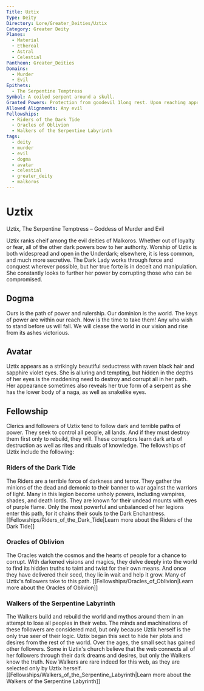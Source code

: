 ```yaml
---
Title: Uztix
Type: Deity
Directory: Lore/Greater_Deities/Uztix
Category: Greater Deity
Planes:
  - Material
  - Ethereal
  - Astral
  - Celestial
Pantheon: Greater_Deities
Domains:
  - Murder
  - Evil
Epithets:
  - The Serpentine Temptress
Symbol: A coiled serpent around a skull.
Granted Powers: Protection from goodevil 1long rest. Upon reaching appropriate level, confusion 1day.
Allowed Alignments: Any evil
Fellowships:
  - Riders of the Dark Tide
  - Oracles of Oblivion
  - Walkers of the Serpentine Labyrinth
tags:
  - deity
  - murder
  - evil
  - dogma
  - avatar
  - celestial
  - greater_deity
  - malkoros
---
```


# Uztix

Uztix, The Serpentine Temptress – Goddess of Murder and Evil

Uztix ranks cheif among the evil deities of Malkoros. Whether out of loyalty or fear, all of the other dark powers bow to her authority. Worship of Uztix is both widespread and open in the Underdark; elsewhere, it is less common, and much more secretive.
The Dark Lady works through force and conquest wherever possible, but her true forte is in deceit and manipulation. She constantly looks to further her power by corrupting those who can be compromised.

## Dogma
Ours is the path of power and rulership. Our dominion is the world. The keys of power are within our reach. Now is the time to take them! Any who wish to stand before us will fall. We will clease the world in our vision and rise from its ashes victorious.

## Avatar
Uztix appears as a strikingly beautiful seductress with raven black hair and sapphire violet eyes. She is alluring and tempting, but hidden in the depths of her eyes is the maddening need to destroy and corrupt all in her path. Her appearance sometimes also reveals her true form of a serpent as she has the lower body of a naga, as well as snakelike eyes.

## Fellowship
Clerics and followers of Uztix tend to follow dark and terrible paths of power. They seek to control all people, all lands. And if they must destroy them first only to rebuild, they will. These corruptors learn dark arts of destruction as well as rites and rituals of knowledge.
The fellowships of Uztix include the following:

### Riders of the Dark Tide
The Riders are a terrible force of darkness and terror. They gather the minions of the dead and demonic to their banner to war against the warriors of light. Many in this legion become unholy powers, including vampires, shades, and death lords. They are known for their undead mounts with eyes of purple flame. Only the most powerful and unbalanced of her legions enter this path, for it chains their souls to the Dark Enchantress.
[[Fellowships/Riders_of_the_Dark_Tide|Learn more about the Riders of the Dark Tide]]

### Oracles of Oblivion
The Oracles watch the cosmos and the hearts of people for a chance to corrupt. With darkened visions and magics, they delve deeply into the world to find its hidden truths to taint and twist for their own means. And once they have delivered their seed, they lie in wait and help it grow. Many of Uztix's followers take to this path.
[[Fellowships/Oracles_of_Oblivion|Learn more about the Oracles of Oblivion]]

### Walkers of the Serpentine Labyrinth
The Walkers build and rebuild the world and mythos around them in an attempt to lose all peoples in their webs. The minds and machinations of these followers are considered mad, but only because Uztix herself is the only true seer of their logic. Uztix began this sect to hide her plots and desires from the rest of the world. Over the ages, the small sect has gained other followers. Some in Uztix's church believe that the web connects all of her followers through their dark dreams and desires, but only the Walkers know the truth. New Walkers are rare indeed for this web, as they are selected only by Uztix herself.
[[Fellowships/Walkers_of_the_Serpentine_Labyrinth|Learn more about the Walkers of the Serpentine Labyrinth]]